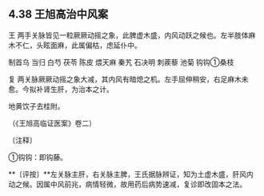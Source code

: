 ## 4.38 王旭高治中风案

王 两手关脉皆见一粒厥厥动摇之象，此脾虚木盛，内风动跃之候也。左半肢体麻木不仁，头眩面麻，此属偏枯，虑延仆中。

制首乌 当归 白芍 茯苓 陈皮 煨天麻 秦艽 石决明 刺蒺藜 池菊 钩钩①桑枝

复 两关脉厥厥动摇之象大减，其内风有暗熄之机。左手屈伸稍安，右足麻木未愈。今拟补肾生肝，为治本之计。

地黄饮子去桂附。

（《王旭高临证医案》卷二）

〔注释〕

①钩钩：即钩藤。

**〔评按〕**左关脉主肝，右关脉主脾，王氏据脉辨证，知为土虚木盛，肝风内动之候。因属中风前兆，病情轻微，故用药后病势速减，复诊即改固本之法。
